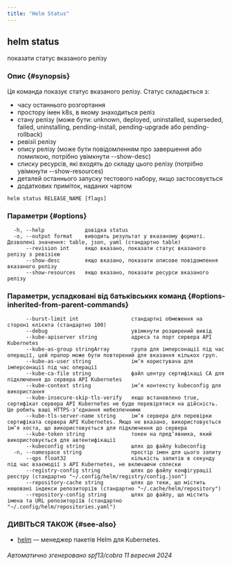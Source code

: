 ```yaml
---
title: "Helm Status"
---
```


## helm status

показати статус вказаного релізу

### Опис {#synopsis}

Ця команда показує статус вказаного релізу. Статус складається з:

- часу останнього розгортання
- простору імен k8s, в якому знаходиться реліз
- стану релізу (може бути: unknown, deployed, uninstalled, superseded, failed, uninstalling, pending-install, pending-upgrade або pending-rollback)
- ревізії релізу
- опису релізу (може бути повідомленням про завершення або помилкою, потрібно увімкнути --show-desc)
- списку ресурсів, які входять до складу цього релізу (потрібно увімкнути --show-resources)
- деталей останнього запуску тестового набору, якщо застосовується
- додаткових приміток, наданих чартом

```shell
helm status RELEASE_NAME [flags]
```

### Параметри {#options}

```none
  -h, --help             довідка status
  -o, --output format    виводить результат у вказаному форматі. Дозволені значення: table, json, yaml (стандартно table)
      --revision int     якщо вказано, показати статус вказаного релізу з ревізією
      --show-desc        якщо вказано, показати описове повідомлення вказаного релізу
      --show-resources   якщо вказано, показати ресурси вказаного релізу
```

### Параметри, успадковані від батьківських команд {#options-inherited-from-parent-commands}

```none
      --burst-limit int                 стандартні обмеження на стороні клієнта (стандартно 100)
      --debug                           увімкнути розширений вивід
      --kube-apiserver string           адреса та порт сервера API Kubernetes
      --kube-as-group stringArray       група для імперсонації під час операції, цей прапор може бути повторений для вказання кількох груп.
      --kube-as-user string             імʼя користувача для імперсонації під час операції
      --kube-ca-file string             файл центру сертифікаці СА для підключення до сервера API Kubernetes
      --kube-context string             імʼя контексту kubeconfig для використання
      --kube-insecure-skip-tls-verify   якщо встановлено true, сертифікат сервера API Kubernetes не буде перевірятися на дійсність. Це робить ваші HTTPS-зʼєднання небезпечними
      --kube-tls-server-name string     імʼя сервера для перевірки сертифіката сервера API Kubernetes. Якщо не вказано, використовується імʼя хоста, що використовується для підключення до сервера
      --kube-token string               токен на предʼявника, який використовується для автентифікації
      --kubeconfig string               шлях до файлу kubeconfig
  -n, --namespace string                простір імен для цього запиту
      --qps float32                     кількість запитів в секунду під час взаємодії з API Kubernetes, не включаючи сплески
      --registry-config string          шлях до файлу конфігурації реєстру (стандартно "~/.config/helm/registry/config.json")
      --repository-cache string         шлях до теки, що містить кешовані індекси репозиторіїв (стандартно "~/.cache/helm/repository")
      --repository-config string        шлях до файлу, що містить імена та URL репозиторіїв (стандартно "~/.config/helm/repositories.yaml")
```

### ДИВІТЬСЯ ТАКОЖ {#see-also}

- [helm](helm.md) — менеджер пакетів Helm для Kubernetes.

###### Автоматично згенеровано spf13/cobra 11 вересня 2024
